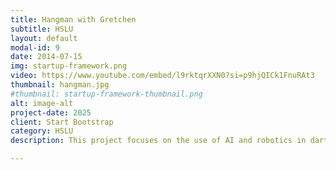 ```yaml
---
title: Hangman with Gretchen
subtitle: HSLU
layout: default
modal-id: 9
date: 2014-07-15
img: startup-framework.png
video: https://www.youtube.com/embed/l9rktqrXXN0?si=p9hjQICk1FnuRAt3
thumbnail: hangman.jpg
#thumbnail: startup-framework-thumbnail.png
alt: image-alt
project-date: 2025
client: Start Bootstrap
category: HSLU
description: This project focuses on the use of AI and robotics in darts and aims to enable a humanoid AI robot, Gretchen, to precisely detect scores on a dartboard. Using computer vision and polar coordinate analysis, we modified Gretchen to interact with the physical game environment, overcoming the challenges of object recognition and robotic precision. As a result Gretchen was able to successfully calculate the scores during darts. This work not only demonstrates the possibilities of AI and robotics in precision sports, but also creates a baseline for future work on human-robot interaction in traditional games.

---
```


